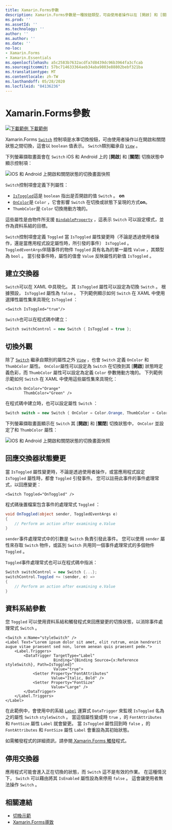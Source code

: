 ```yaml
---
title: Xamarin.Forms參數
description: Xamarin.Forms參數是一種按鈕類型，可由使用者操作以在 [開啟] 和 [關閉] 狀態之間切換。 本文說明如何使用 Switch 類別來顯示切換的 UI 元素。
ms.prod: ''
ms.assetId: ''
ms.technology: ''
author: ''
ms.author: ''
ms.date: ''
no-loc:
- Xamarin.Forms
- Xamarin.Essentials
ms.openlocfilehash: a5c2583b7632acdfa7d8439dc96b3964fa3cfcab
ms.sourcegitcommit: 57bc714633364aeb34aba9803e88802bebf321ba
ms.translationtype: MT
ms.contentlocale: zh-TW
ms.lasthandoff: 05/28/2020
ms.locfileid: "84136236"
---
```

# <a name="xamarinforms-switch"></a>Xamarin.Forms參數

[![下載範例 ](~/media/shared/download.png) 下載範例](https://docs.microsoft.com/samples/xamarin/xamarin-forms-samples/userinterface-switchdemos/)

Xamarin.Forms [`Switch`](xref:Xamarin.Forms.Switch) 控制項是水準切換按鈕，可由使用者操作以在開啟和關閉狀態之間切換，這會以 `boolean` 值表示。 `Switch`類別繼承自 [`View`](xref:Xamarin.Forms.View) 。

下列螢幕擷取畫面會在 `Switch` iOS 和 Android 上的 [**開啟**] 和 [**關閉**] 切換狀態中顯示控制項：

![IOS 和 Android 上開啟和關閉狀態的切換畫面快照](switch-images/switch-states-default.png "IOS 和 Android 上的交換器")

`Switch`控制項會定義下列屬性：

* [`IsToggled`](xref:Xamarin.Forms.Switch.IsToggled)這是 `boolean` 指出是否開啟的值 `Switch` 。 **on**
* [`OnColor`](xref:Xamarin.Forms.Switch.OnColor)是 `Color` ，它會影響 `Switch` 在切換或狀態下呈現的方式**on**。
* `ThumbColor`是 `Color` 切換捲動方塊的。

這些屬性是由物件所支援 [`BindableProperty`](xref:Xamarin.Forms.BindableProperty) ，這表示 `Switch` 可以設定樣式，並作為資料系結的目標。

`Switch`控制項會定義 `Toggled` 當 `IsToggled` 屬性變更時（不論是透過使用者操作，還是當應用程式設定屬性時，所引發的事件） `IsToggled` 。 `ToggledEventArgs`伴隨事件的物件 `Toggled` 具有名為的單一屬性 `Value` ，其類型為 `bool` 。 當引發事件時，屬性的值會 `Value` 反映屬性的新值 `IsToggled` 。

## <a name="create-a-switch"></a>建立交換器

`Switch`可以在 XAML 中具現化。 其 `IsToggled` 屬性可以設定為切換 `Switch` 。 根據預設， `IsToggled` 屬性為 `false` 。 下列範例顯示如何 `Switch` 在 XAML 中使用選擇性屬性集來具現化 `IsToggled` ：

```xaml
<Switch IsToggled="true"/>
```

`Switch`也可以在程式碼中建立：

```csharp
Switch switchControl = new Switch { IsToggled = true };
```

## <a name="switch-appearance"></a>切換外觀

除了 [`Switch`](xref:Xamarin.Forms.Switch) 繼承自類別的屬性之外 [`View`](xref:Xamarin.Forms.View) ，也會 `Switch` 定義 `OnColor` 和 `ThumbColor` 屬性。 `OnColor`屬性可以設定為 `Switch` 在切換到其 [**開啟**] 狀態時定義色彩，而 `ThumbColor` 屬性可以設定為定義 `Color` 參數捲動方塊的。 下列範例示範如何 `Switch` 在 XAML 中使用這些屬性集來具現化：

```xaml
<Switch OnColor="Orange"
        ThumbColor="Green" />
```

在程式碼中建立時，也可以設定屬性 `Switch` ：

```csharp
Switch switch = new Switch { OnColor = Color.Orange, ThumbColor = Color.Green };
```

下列螢幕擷取畫面顯示在 `Switch` 其 [**開啟**] 和 [**關閉**] 切換狀態中， `OnColor` 並設定了和 `ThumbColor` 屬性：

![IOS 和 Android 上開啟和關閉狀態的切換畫面快照](switch-images/switch-states-colors.png "IOS 和 Android 上的交換器")

## <a name="respond-to-a-switch-state-change"></a>回應交換器狀態變更

當 `IsToggled` 屬性變更時，不論是透過使用者操作，或當應用程式設定 `IsToggled` 屬性時，都會 `Toggled` 引發事件。 您可以註冊此事件的事件處理常式，以回應變更：

```xaml
<Switch Toggled="OnToggled" />
```

程式碼後置檔案包含事件的處理常式 `Toggled` ：

```csharp
void OnToggled(object sender, ToggledEventArgs e)
{
    // Perform an action after examining e.Value
}
```

`sender`事件處理常式中的引數是 `Switch` 負責引發此事件。 您可以使用 `sender` 屬性來存取 `Switch` 物件，或區別 `Switch` 共用同一個事件處理常式的多個物件 `Toggled` 。

`Toggled`事件處理常式也可以在程式碼中指派：

```csharp
Switch switchControl = new Switch {...};
switchControl.Toggled += (sender, e) =>
{
    // Perform an action after examining e.Value
}
```

## <a name="data-bind-a-switch"></a>資料系結參數

您 `Toggled` 可以使用資料系結和觸發程式來回應變更的切換狀態，以消除事件處理常式 `Switch` 。

```xaml
<Switch x:Name="styleSwitch" />
<Label Text="Lorem ipsum dolor sit amet, elit rutrum, enim hendrerit augue vitae praesent sed non, lorem aenean quis praesent pede.">
    <Label.Triggers>
        <DataTrigger TargetType="Label"
                     Binding="{Binding Source={x:Reference styleSwitch}, Path=IsToggled}"
                     Value="true">
            <Setter Property="FontAttributes"
                    Value="Italic, Bold" />
            <Setter Property="FontSize"
                    Value="Large" />
        </DataTrigger>
    </Label.Triggers>
</Label>
```

在此範例中，會使用中的系結 [`Label`](xref:Xamarin.Forms.Label) 運算式 `DataTrigger` 來監視 `IsToggled` 名為之的屬性 `Switch` `styleSwitch` 。 當這個屬性變成時 `true` ，的 `FontAttributes` 和 `FontSize` 屬性 `Label` 就會變更。 當 `IsToggled` 屬性回到時 `false` ，的 `FontAttributes` 和 `FontSize` 屬性 `Label` 會重設為其初始狀態。

如需觸發程式的詳細資訊，請參閱[ Xamarin.Forms 觸發](~/xamarin-forms/app-fundamentals/triggers.md)程式。

## <a name="disable-a-switch"></a>停用交換器

應用程式可能會進入正在切換的狀態，而 `Switch` 這不是有效的作業。 在這種情況下， `Switch` 可以藉由將其 `IsEnabled` 屬性設為來停用 `false` 。 這會讓使用者無法操作 `Switch` 。

## <a name="related-links"></a>相關連結

* [切換示範](https://docs.microsoft.com/samples/xamarin/xamarin-forms-samples/userinterface-switchdemos/)
* [Xamarin.Forms導致](~/xamarin-forms/app-fundamentals/triggers.md)
